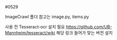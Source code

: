 #0529

ImageCrawl 폴더 참고는 image.py, items.py

사용 전 Tesseract-ocr 설치 필요
https://github.com/UB-Mannheim/tesseract/wiki 해당 링크 들어가 맞는 버전 설치
